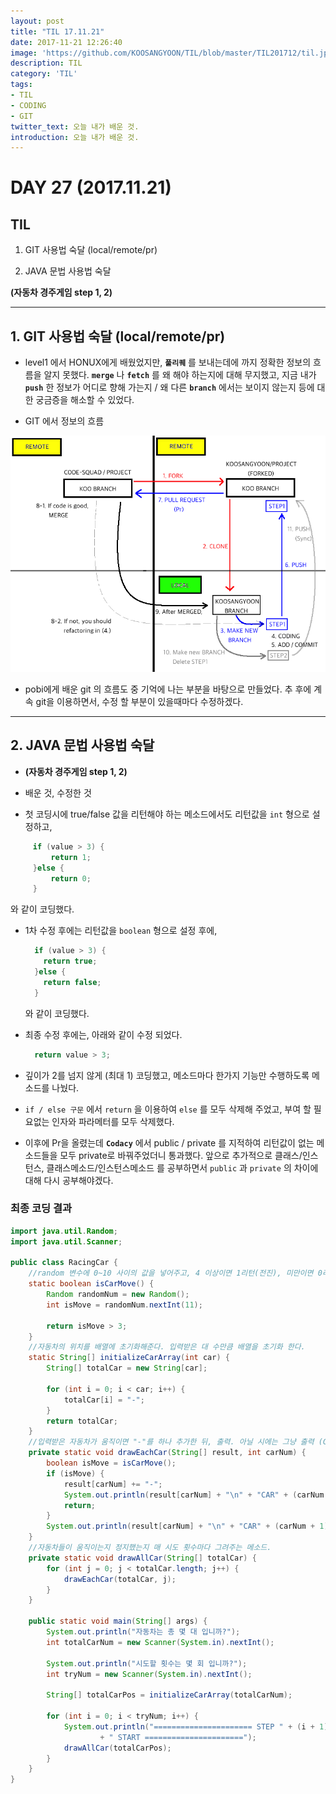 ```yaml
---
layout: post
title: "TIL 17.11.21"
date: 2017-11-21 12:26:40
image: 'https://github.com/KOOSANGYOON/TIL/blob/master/TIL201712/til.jpg?raw=true'
description: TIL
category: 'TIL'
tags:
- TIL
- CODING
- GIT
twitter_text: 오늘 내가 배운 것.
introduction: 오늘 내가 배운 것.
---
```


# DAY 27 (2017.11.21)

## TIL

1. GIT 사용법 숙달 (local/remote/pr)

2. JAVA 문법 사용법 숙달

 **(자동차 경주게임 step 1, 2)**


---
## 1. GIT 사용법 숙달 (local/remote/pr)

- level1 에서 HONUX에게 배웠었지만, **`풀리퀘`** 를 보내는데에 까지 정확한
  정보의 흐름을 알지 못했다. **`merge`** 나 **`fetch`** 를 왜 해야 하는지에 대해
  무지했고, 지금 내가 **`push`** 한 정보가 어디로 향해 가는지 / 왜 다른 **`branch`** 에서는 보이지 않는지 등에 대한 궁금증을 해소할 수 있었다.

- GIT 에서 정보의 흐름

 ![Image](https://github.com/KOOSANGYOON/TIL/blob/master/TIL201711/Image.png?raw=true)

 - pobi에게 배운 git 의 흐름도 중 기억에 나는 부분을 바탕으로 만들었다.
   추 후에 계속 git을 이용하면서, 수정 할 부분이 있을때마다 수정하겠다.

---
## 2. JAVA 문법 사용법 숙달

- **(자동차 경주게임 step 1, 2)**

- 배운 것, 수정한 것

 - 첫 코딩시에 true/false 값을 리턴해야 하는 메소드에서도 리턴값을
   `int` 형으로 설정하고,

 ```java
      if (value > 3) {
          return 1;
      }else {
          return 0;
      }
 ```
   와 같이 코딩했다.

 - 1차 수정 후에는 리턴값을 `boolean` 형으로 설정 후에,

    ```java
      if (value > 3) {
        return true;
      }else {
        return false;
      }
    ```
   와 같이 코딩했다.

 - 최종 수정 후에는, 아래와 같이 수정 되었다.

    ```java
      return value > 3;
    ```

 - 깊이가 2를 넘지 않게 (최대 1) 코딩했고, 메소드마다 한가지 기능만 수행하도록 메소드를
   나눴다.

 - `if / else 구문` 에서 `return` 을 이용하여 `else` 를 모두 삭제해 주었고,
   부여 할 필요없는 인자와 파라메터를 모두 삭제했다.

 - 이후에 Pr을 올렸는데 **`Codacy`** 에서 public / private 를 지적하여
   리턴값이 없는 메소드들을 모두 private로 바꿔주었더니 통과했다.
   앞으로 추가적으로 클래스/인스턴스, 클래스메소드/인스턴스메소드 를 공부하면서
   `public` 과 `private` 의 차이에 대해 다시 공부해야겠다.

### 최종 코딩 결과

```java
import java.util.Random;
import java.util.Scanner;

public class RacingCar {
	//random 변수에 0~10 사이의 값을 넣어주고, 4 이상이면 1리턴(전진), 미만이면 0리턴(정지)
	static boolean isCarMove() {
		Random randomNum = new Random();
		int isMove = randomNum.nextInt(11);

		return isMove > 3;
	}
	//자동차의 위치를 배열에 초기화해준다. 입력받은 대 수만큼 배열을 초기화 한다.
	static String[] initializeCarArray(int car) {
		String[] totalCar = new String[car];

		for (int i = 0; i < car; i++) {
			totalCar[i] = "-";
		}
		return totalCar;
	}
	//입력받은 자동차가 움직이면 "-"를 하나 추가한 뒤, 출력. 아닐 시에는 그냥 출력 (GO/STOP message 함께 출력)
	private static void drawEachCar(String[] result, int carNum) {
		boolean isMove = isCarMove();
		if (isMove) {
			result[carNum] += "-";
			System.out.println(result[carNum] + "\n" + "CAR" + (carNum + 1) + " GO!");
			return;
		}
		System.out.println(result[carNum] + "\n" + "CAR" + (carNum + 1) + " STOP");
	}
	//자동차들이 움직이는지 정지했는지 매 시도 횟수마다 그려주는 메소드.
	private static void drawAllCar(String[] totalCar) {
		for (int j = 0; j < totalCar.length; j++) {
			drawEachCar(totalCar, j);
		}
	}

	public static void main(String[] args) {
		System.out.println("자동차는 총 몇 대 입니까?");
		int totalCarNum = new Scanner(System.in).nextInt();

		System.out.println("시도할 횟수는 몇 회 입니까?");
		int tryNum = new Scanner(System.in).nextInt();

		String[] totalCarPos = initializeCarArray(totalCarNum);

		for (int i = 0; i < tryNum; i++) {
			System.out.println("====================== STEP " + (i + 1) +"3"
					+ " START ======================");
			drawAllCar(totalCarPos);
		}
	}
}
```
